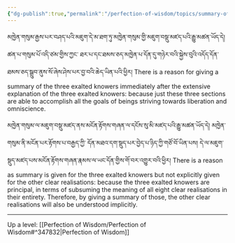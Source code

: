 ```yaml
---
{"dg-publish":true,"permalink":"/perfection-of-wisdom/topics/summary-of-first-three-chapters/"}
---
```


མཁྱེན་གསུམ་རྒྱས་པར་བཤད་པའི་མཇུག་དེ་མ་ཐག་ཏུ་མཁྱེན་གསུམ་གྱི་མཇུག་བསྡུ་མཛད་པའི་རྒྱུ་མཚན་ཡོད་དེ། ཚན་པ་གསུམ་པོ་འདི་ཙམ་གྱིས་ཀྱང་
ཐར་པ་དང་ཐམས་ཅད་མཁྱེན་པ་དོན་དུ་གཉེར་བའི་སྐྱེས་བུའི་འདོད་དོན་ཐམས་ཅད་སྒྲུབ་ནུས་སོ་ཞེས་ཤེས་པར་བྱ་བའི་ཆེད་ཡིན་པའི་ཕྱིར།
There is a reason for giving a summary of the three exalted knowers immediately after the extensive explanation of the three exalted knowers: because just these three sections are able to accomplish all the goals of beings striving towards liberation and omniscience.

མཁྱེན་གསུམ་ལ་མཇུག་བསྡུ་མཛད་ནས་མངོན་རྟོགས་གཞན་ལ་དངོས་སུ་མི་མཛད་པའི་རྒྱུ་མཚན་ཡོད་དེ། མཁྱེན་གསུམ་ནི་མངོན་པར་རྟོགས་པ་བརྒྱད་ཀྱི་
དོན་མཐའ་དག་སྡུད་པར་བྱེད་པ་ཉིད་ཀྱི་གཙོ་བོ་ཡིན་པས། དེ་ལ་མཇུག་སྡུད་མཛད་པས་མངོན་རྟོགས་གཞན་རྣམས་ལ་ཡང་དོན་གྱིས་གོ་བར་འགྱུར་བའི་ཕྱིར།
There is a reason as summary is given for the three exalted knowers but not explicitly given for the other clear realisations: because the three exalted knowers are principal, in terms of subsuming the meaning of all eight clear realisations in their entirety. Therefore, by giving a summary of those, the other clear realisations will also be understood implicitly.

---
Up a level: [[Perfection of Wisdom/Perfection of Wisdom#^347832\|Perfection of Wisdom]]



